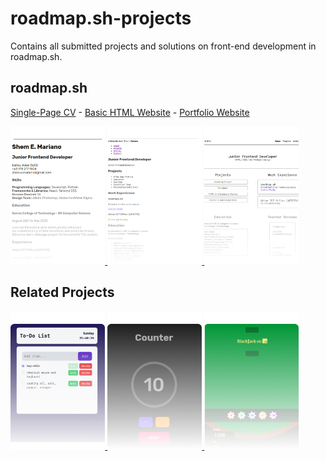 # roadmap.sh-projects

Contains all submitted projects and solutions on front-end development in roadmap.sh.

## roadmap.sh

<a href="https://roadmap.sh/projects/single-page-cv" style="margin-left: auto">Single-Page CV</a> -
<a href="https://roadmap.sh/projects/basic-html-website" style="margin-left: auto">Basic HTML Website</a> -
<a href="https://roadmap.sh/projects/portfolio-website" style="margin-left: auto">Portfolio Website</a>

  <div>
    <a href="./roadmap-sh/01-single-page-cv/"><img src="./assets/single-page-cv.png" style="width: 30%;">
    </a>
    <a href="./roadmap-sh/02-basic-html-website/"><img src="./assets/basic-html-website.png" style="width: 30%;">
    </a>
    <a href="./roadmap-sh/03-personal-portfolio/"><img src="./assets/personal-portfolio.png" style="width: 30%;">
    </a>
  </div>

## Related Projects

  <div>
    <a href="./related_projects/1-basic-todo-list/"><img src="./assets/to-do-list.png" style="width: 30%;">
    </a>
    <a href="./related_projects/2-counter-app/"><img src="./assets/counter-app.png" style="width: 30%;">
    </a>
    <a href="./related_projects/3-blackjack-vs-ai/"><img src="./assets/blackjack.png" style="width: 30%;">
    </a>
  </div>

